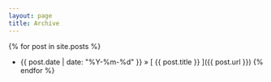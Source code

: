 ```yaml
---
layout: page
title: Archive
---
```



{% for post in site.posts %}
  * {{ post.date | date: "%Y-%m-%d" }} &raquo; [ {{ post.title }} ]({{ post.url }})
{% endfor %}